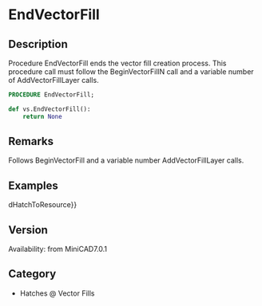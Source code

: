 # EndVectorFill

## Description
Procedure EndVectorFill ends the vector fill creation process. This procedure call must follow the BeginVectorFillN call and a variable number of AddVectorFillLayer calls.

```pascal
PROCEDURE EndVectorFill;
```

```python
def vs.EndVectorFill():
    return None
```

## Remarks
Follows BeginVectorFill and a variable number AddVectorFillLayer calls.

## Examples
dHatchToResource}}

## Version
Availability: from MiniCAD7.0.1

## Category
* Hatches @ Vector Fills

